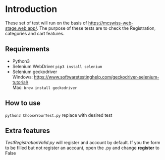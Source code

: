 # Introduction

These set of test will run on the basis of https://mcswiss-web-stage.web.app/. 
The purpose of these tests are to check the Registration, categories and cart features.

## Requirements

- Python3
- Selenium WebDriver
`pip3 install selenium`
- Selenium geckodriver </br>
Windows: https://www.softwaretestinghelp.com/geckodriver-selenium-tutorial/ </br>
Mac: `brew install geckodriver` 

## How to use

`python3 ChooseYourTest.py` replace with desired test

## Extra features

*TestRegistrationValid.py* will register and account by default. If you the form to be filled but not register an account, open the .py and change **register** to False